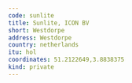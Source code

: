 ```yaml
---
code: sunlite
title: Sunlite, ICON BV
short: Westdorpe
address: Westdorpe
country: netherlands
itu: hol
coordinates: 51.2122649,3.8838375
kind: private
---
```


